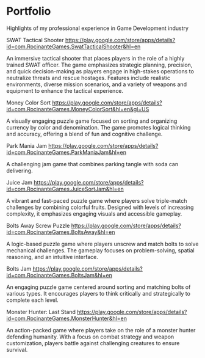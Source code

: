 # Portfolio
Highlights of my professional experience in Game Development industry

SWAT Tactical Shooter 
https://play.google.com/store/apps/details?id=com.RocinanteGames.SwatTacticalShooter&hl=en 

An immersive tactical shooter that places players in the role of a highly trained SWAT officer. The game emphasizes strategic planning, precision, and quick decision-making as players engage in high-stakes operations to neutralize threats and rescue hostages. Features include realistic environments, diverse mission scenarios, and a variety of weapons and equipment to enhance the tactical experience.

Money Color Sort 
https://play.google.com/store/apps/details?id=com.RocinanteGames.MoneyColorSort&hl=en&gl=US 

A visually engaging puzzle game focused on sorting and organizing currency by color and denomination. The game promotes logical thinking and accuracy, offering a blend of fun and cognitive challenge. 

Park Mania Jam 
https://play.google.com/store/apps/details?id=com.RocinanteGames.ParkManiaJam&hl=en 

A challenging jam game that combines parking tangle with soda can delivering. 

Juice Jam 
https://play.google.com/store/apps/details?id=com.RocinanteGames.JuiceSortJam&hl=en 

A vibrant and fast-paced puzzle game where players solve triple-match challenges by combining colorful fruits. Designed with levels of increasing complexity, it emphasizes engaging visuals and accessible gameplay. 

Bolts Away Screw Puzzle 
https://play.google.com/store/apps/details?id=com.RocinanteGames.BoltsAway&hl=en 

A logic-based puzzle game where players unscrew and match bolts to solve mechanical challenges. The gameplay focuses on problem-solving, spatial reasoning, and an intuitive interface. 

Bolts Jam 
https://play.google.com/store/apps/details?id=com.RocinanteGames.BoltsJam&hl=en 

An engaging puzzle game centered around sorting and matching bolts of various types. It encourages players to think critically and strategically to complete each level. 

Monster Hunter: Last Stand 
https://play.google.com/store/apps/details?id=com.RocinanteGames.MonsterHunter&hl=en 

An action-packed game where players take on the role of a monster hunter defending humanity. With a focus on combat strategy and weapon customization, players battle against challenging creatures to ensure survival.

